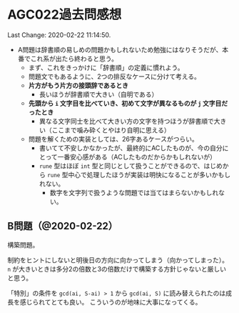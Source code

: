 # AGC022過去問感想

Last Change: 2020-02-22 11:14:50.

- A問題は辞書順の易しめの問題かもしれないため勉強にはなりそうだが、本番でこれ系が出たら終わると思う。
  - まず、これをきっかけに「辞書順」の定義に慣れよう。
  - 問題文でもあるように、2つの排反なケースに分けて考える。
  - **片方がもう片方の接頭辞であるとき**
    - 長いほうが辞書順で大きい（自明である）
  - **先頭から `i` 文字目を比べていき、初めて文字が異なるものが `j` 文字目だったとき**
    - 異なる文字同士を比べて大きい方の文字を持つほうが辞書順で大きい（ここまで噛み砕くとやはり自明に思える）
  - 問題を解くための実装としては、26字あるケースがつらい。
    - 書いてて不安しかなかったが、最終的にACしたものが、今の自分にとって一番安心感がある（ACしたものだからかもしれないが）
    - `rune` 型はほぼ `int` 型と同じとして扱うことができるので、はじめから `rune` 型中心で処理したほうが実装は明快になることが多いかもしれない。
      - 数字を文字列で扱うような問題では当てはまらないかもしれない。

## B問題（@2020-02-22）

構築問題。

制約をヒントにしないと明後日の方向に向かってしまう（向かってしまった）。
`n` が大きいときは多分2の倍数と3の倍数だけで構築する方針じゃないと厳しいと思う。

「特別」の条件を `gcd(ai, S-ai) > 1` から `gcd(ai, S)` に読み替えられたのは成長を感じられてとても良い。
こういうのが地味に大事になってくる。

